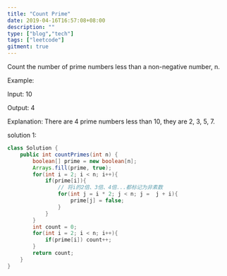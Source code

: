 ```yaml
---
title: "Count Prime"
date: 2019-04-16T16:57:08+08:00
description: ""
type: ["blog","tech"]
tags: ["leetcode"]
gitment: true
---
```



Count the number of prime numbers less than a non-negative number, n.

Example:

Input: 10

Output: 4

Explanation: There are 4 prime numbers less than 10, they are 2, 3, 5, 7.

solution 1:
```java
class Solution {
    public int countPrimes(int n) {
        boolean[] prime = new boolean[n];
        Arrays.fill(prime, true);
        for(int i = 2; i < n; i++){
            if(prime[i]){
                // 将i的2倍、3倍、4倍...都标记为非素数
                for(int j = i * 2; j < n; j =  j + i){
                    prime[j] = false;
                }
            }
        }
        int count = 0;
        for(int i = 2; i < n; i++){
            if(prime[i]) count++;
        }
        return count;
    }
}
```